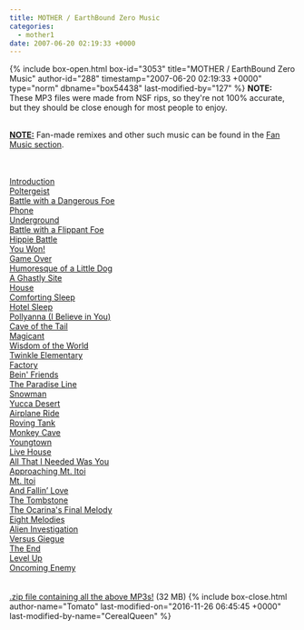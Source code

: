 ```yaml
---
title: MOTHER / EarthBound Zero Music
categories:
  - mother1
date: 2007-06-20 02:19:33 +0000
---
```

{% include box-open.html box-id="3053" title="MOTHER / EarthBound Zero Music" author-id="288" timestamp="2007-06-20 02:19:33 +0000" type="norm" dbname="box54438" last-modified-by="127" %}
<b>NOTE:</b> These MP3 files were made from NSF rips, so they're not 100% accurate, but they should be close enough for most people to enjoy.<br /><br />

<b><u>NOTE:</u></b> Fan-made remixes and other such music can be found in the <a href="/fanmusic">Fan Music section</a>.

<br /><br />
<table1 />
   <a href="01 - MOTHER - Introduction.mp3">Introduction</a><br />
   <a href="02 - MOTHER - Poltergeist.mp3">Poltergeist</a><br />
   <a href="03 - MOTHER - Battle with a Dangerous Foe.mp3">Battle with a Dangerous Foe</a><br />
   <a href="04 - MOTHER - Phone.mp3">Phone</a><br />
   <a href="05 - MOTHER - Underground.mp3">Underground</a><br />
   <a href="06 - MOTHER - Battle with a Flippant Foe.mp3">Battle with a Flippant Foe</a><br />
   <a href="07 - MOTHER - Hippie Battle.mp3">Hippie Battle</a><br />
   <a href="08 - MOTHER - You Won.mp3">You Won!</a><br />
   <a href="09 - MOTHER - Game Over.mp3">Game Over</a><br />
   <a href="10 - MOTHER - Drugstore.mp3">Humoresque of a Little Dog</a><br />
   <a href="11 - MOTHER - A Ghastly Site.mp3">A Ghastly Site</a><br />
   <a href="12 - MOTHER - House.mp3">House</a><br />
   <a href="13 - MOTHER - Comforting Sleep.mp3">Comforting Sleep</a><br />
   <a href="14 - MOTHER - Hotel Sleep.mp3">Hotel Sleep</a><br />
   <a href="15 - MOTHER - Pollyanna (I Believe in You).mp3">Pollyanna (I Believe in You)</a><br />
   <a href="16 - MOTHER - Cave of the Tail.mp3">Cave of the Tail</a><br />
   <a href="17 - MOTHER - Magicant.mp3">Magicant</a><br />
   <a href="18 - MOTHER - Wisdom of the World (Queen Mary's Castle).mp3">Wisdom of the World</a><br />
   <a href="19 - MOTHER - Twinkle Elementary.mp3">Twinkle Elementary</a><br />
   <a href="20 - MOTHER - Factory.mp3">Factory</a><br />
<table2 />
   <a href="21 - MOTHER - Bein' Friends.mp3">Bein' Friends</a><br />
   <a href="22 - MOTHER - The Paradise Line.mp3">The Paradise Line</a><br />
   <a href="23 - MOTHER - Snowman.mp3">Snowman</a><br />
   <a href="24 - MOTHER - Yucca Desert.mp3">Yucca Desert</a><br />
   <a href="25 - MOTHER - Airplane Ride.mp3">Airplane Ride</a><br />
   <a href="26 - MOTHER - Roving Tank.mp3">Roving Tank</a><br />
   <a href="27 - MOTHER - Monkey Cave.mp3">Monkey Cave</a><br />
   <a href="28 - MOTHER - Youngtown.mp3">Youngtown</a><br />
   <a href="29 - MOTHER - Live House.mp3">Live House</a><br />
   <a href="30 - MOTHER - All That I Needed Was You.mp3">All That I Needed Was You</a><br />
   <a href="31 - MOTHER - Approaching Mt Itoi.mp3">Approaching Mt. Itoi</a><br />
   <a href="32 - MOTHER - Mt Itoi.mp3">Mt. Itoi</a><br />
   <a href="33 - MOTHER - Fallin' Love.mp3">And Fallin’ Love</a><br />
   <a href="34 - MOTHER - The Tombstone.mp3">The Tombstone</a><br />
   <a href="35 - MOTHER - The Ocarina's Final Melody.mp3">The Ocarina's Final Melody</a><br />
   <a href="36 - MOTHER - Eight Melodies.mp3">Eight Melodies</a><br />
   <a href="37 - MOTHER - Alien Investigation.mp3">Alien Investigation</a><br />
   <a href="38 - MOTHER - Versus Giegue.mp3">Versus Giegue</a><br />
   <a href="39 - MOTHER - The End.mp3">The End</a><br />
   <a href="40 - MOTHER - Level Up.mp3">Level Up</a><br />
   <a href="41 - MOTHER - Oncoming Enemy.mp3">Oncoming Enemy</a><br />
<table3 />
<br /><br />
<a href="MOTHER_Music_Archive.zip">.zip file containing all the above MP3s!</a> (32 MB)
{% include box-close.html author-name="Tomato" last-modified-on="2016-11-26 06:45:45 +0000" last-modified-by-name="CerealQueen" %}
